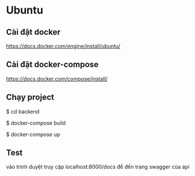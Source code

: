 # Ubuntu
## Cài đặt docker 
https://docs.docker.com/engine/install/ubuntu/
## Cài đặt docker-compose
https://docs.docker.com/compose/install/
## Chạy project

$ cd backend

$ docker-compose build

$ docker-compose up

## Test

vào trình duyệt truy cập localhost:8000/docs để đến trang swagger của api
